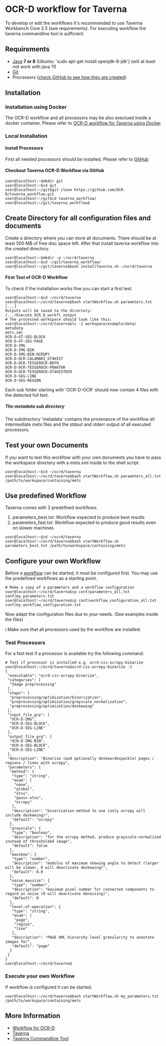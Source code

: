 # OCR-D workflow for Taverna

To develop or edit the workflows it's recommended to use Taverna Workbench Core 2.5 (see 
requirements). For executing workflow the taverna commandline tool is sufficient.

## Requirements

- [Java](https://java.com/download) **7 or 8** (Ubuntu: 'sudo apt-get install openjdk-8-jdk') (will at least not work with java 11)
- [Git](https://git-scm.com/downloads)
- Processors ([check GitHub to see how they are created](https://github.com/OCR-D/ocrd_all))


## Installation 
### Installation using Docker
The OCR-D workflow and all processors may be also exectued inside a docker container.
Please refer to [OCR-D workflow for Taverna using Docker](installDocker/installation.md)

### Local Installation
#### Install Processors
First all needed processors should be installed.
Please refer to [GitHub](https://github.com/OCR-D/ocrd_all) 

#### Checkout Taverna OCR-D Workflow via GitHub
```bash=bash
user@localhost:~$mkdir git
user@localhost:~$cd git
user@localhost:~/git$git clone https://github.com/OCR-D/taverna_workflow.git
user@localhost:~/git$cd taverna_workflow/
user@localhost:~/git/taverna_workflow$
```

## Create Directory for all configuration files and documents 
Create a directory where you can store all documents. There should be at least 
500 MB of free disc space left. 
After that install taverna workflow into the created directory.
```bash=bash
user@localhost:~$mkdir -p ~/ocrd/taverna
user@localhost:~$cd ~/git/taverna_workflow/
user@localhost:~/git/taverna$bash installTaverna.sh ~/ocrd/taverna
```
#### First Test of OCR-D Workflow
To check if the installation works fine you can start a first test.
```bash=bash
user@localhost:~$cd ~/ocrd/taverna
user@localhost:~/ocrd/taverna$bash startWorkflow.sh parameters.txt
[...]
Outputs will be saved to the directory: /.../Execute_OCR_D_workfl_output
# The processed workspace should look like this:
user@localhost:~/ocrd/taverna$ls -1 workspace/example/data/
metadata
mets.xml
OCR-D-GT-SEG-BLOCK
OCR-D-GT-SEG-PAGE
OCR-D-IMG
OCR-D-IMG-BIN
OCR-D-IMG-BIN-OCROPY
OCR-D-OCR-CALAMARI_GT4HIST
OCR-D-OCR-TESSEROCR-BOTH
OCR-D-OCR-TESSEROCR-FRAKTUR
OCR-D-OCR-TESSEROCR-GT4HISTOCR
OCR-D-SEG-LINE
OCR-D-SEG-REGION
```
Each sub folder starting with 'OCR-D-OCR' should now
contain 4 files with the detected full text.
##### The metadata sub directory
The subdirectory 'metadata' contains the provenance of the workflow all
intermediate mets files and the stdout and stderr output of all executed processors.

## Test your own Documents
If you want to test this workflow with your own documents you have
to pass the workspace directory with a mets.xml inside to the shell script.
```bash=bash
user@localhost:~$cd ~/ocrd/taverna
user@localhost:~/ocrd/taverna$bash startWorkflow.sh parameters_all.txt /path/to/workspace/containing/mets
```

## Use predefined Workflow
Taverna comes with 2 predefined workflows. 
1. parameters_best.txt: Workflow expected to produce best results 
2. parameters_fast.txt: Workflow expected to produce good results even on slower machines.
```bash=bash
user@localhost:~$cd ~/ocrd/taverna
user@localhost:~/ocrd/taverna$bash startWorkflow.sh parameters_best.txt /path/to/workspace/containing/mets
```

## Configure your own Workflow
Before a [workflow](https://ocr-d.de/en/workflows) can be started, it must be configured first.
You may use the predefined workflows as a starting point.
```bash=bash
# Make a copy of a parameters and a workflow configuration
user@localhost:~/ocrd/taverna$cp conf/parameters_all.txt conf/my_parameters.txt
user@localhost:~/ocrd/taverna$cp conf/workflow_configuration_all.txt conf/my_workflow_configuration.txt
```
Now adapt the configuration files due to your needs.
(See examples inside the files)

:information_source: Make sure that all processors used by the workflow are installed.


### Test Processors
For a fast test if a processor is available try the following command:
```bash=bash
# Test if processor is installed e.g. ocrd-cis-ocropy-binarize
user@localhost:~/ocrd/taverna$ocrd-cis-ocropy-binarize -J
{
 "executable": "ocrd-cis-ocropy-binarize",
 "categories": [
  "Image preprocessing"
 ],
 "steps": [
  "preprocessing/optimization/binarization",
  "preprocessing/optimization/grayscale_normalization",
  "preprocessing/optimization/deskewing"
 ],
 "input_file_grp": [
  "OCR-D-IMG",
  "OCR-D-SEG-BLOCK",
  "OCR-D-SEG-LINE"
 ],
 "output_file_grp": [
  "OCR-D-IMG-BIN",
  "OCR-D-SEG-BLOCK",
  "OCR-D-SEG-LINE"
 ],
 "description": "Binarize (and optionally deskew/despeckle) pages / regions / lines with ocropy",
 "parameters": {
  "method": {
   "type": "string",
   "enum": [
    "none",
    "global",
    "otsu",
    "gauss-otsu",
    "ocropy"
   ],
   "description": "binarization method to use (only ocropy will include deskewing)",
   "default": "ocropy"
  },
  "grayscale": {
   "type": "boolean",
   "description": "for the ocropy method, produce grayscale-normalized instead of thresholded image",
   "default": false
  },
  "maxskew": {
   "type": "number",
   "description": "modulus of maximum skewing angle to detect (larger will be slower, 0 will deactivate deskewing)",
   "default": 0.0
  },
  "noise_maxsize": {
   "type": "number",
   "description": "maximum pixel number for connected components to regard as noise (0 will deactivate denoising)",
   "default": 0
  },
  "level-of-operation": {
   "type": "string",
   "enum": [
    "page",
    "region",
    "line"
   ],
   "description": "PAGE XML hierarchy level granularity to annotate images for",
   "default": "page"
  }
 }
}
user@localhost:~/ocrd/taverna$
```

### Execute your own Workflow
If workflow is configured it can be started.
```bash=bash
user@localhost:~/ocrd/taverna$bash startWorkflow.sh my_parameters.txt /path/to/workspace/containing/mets
```

## More Information

* [Workflow for OCR-D](https://ocr-d.de/en/workflows)
* [Taverna](https://taverna.incubator.apache.org/)
* [Taverna Commandline Tool](http://www.taverna.org.uk/download/command-line-tool/)


